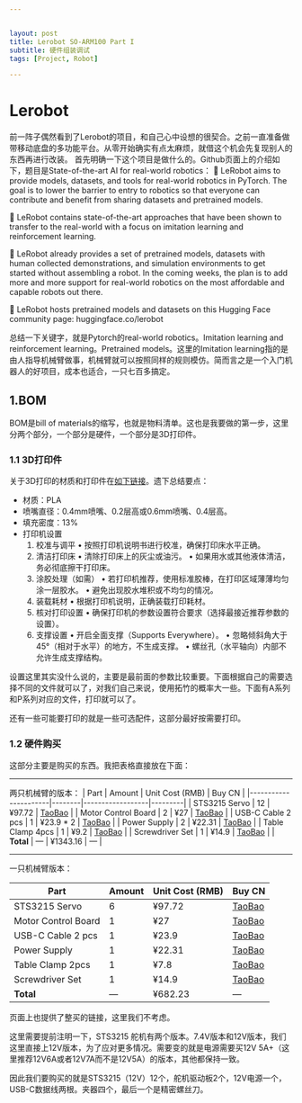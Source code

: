 ```yaml
---


layout: post
title: Lerobot SO-ARM100 Part I 
subtitle: 硬件组装调试
tags: [Project, Robot]

---
```


<head>
    <script src="https://cdn.mathjax.org/mathjax/latest/MathJax.js?config=TeX-AMS-MML_HTMLorMML" type="text/javascript"></script>
    <script type="text/x-mathjax-config">
        MathJax.Hub.Config({
            tex2jax: {
            skipTags: ['script', 'noscript', 'style', 'textarea', 'pre'],
            inlineMath: [['$','$']]
            }
        });
    </script>
</head>




# Lerobot

前一阵子偶然看到了Lerobot的项目，和自己心中设想的很契合。之前一直准备做带移动底盘的多功能平台。从零开始确实有点太麻烦，就借这个机会先复现别人的东西再进行改装。
首先明确一下这个项目是做什么的。Github页面上的介绍如下，题目是State-of-the-art AI for real-world robotics：
🤗 LeRobot aims to provide models, datasets, and tools for real-world robotics in PyTorch. The goal is to lower the barrier to entry to robotics so that everyone can contribute and benefit from sharing datasets and pretrained models.

🤗 LeRobot contains state-of-the-art approaches that have been shown to transfer to the real-world with a focus on imitation learning and reinforcement learning.

🤗 LeRobot already provides a set of pretrained models, datasets with human collected demonstrations, and simulation environments to get started without assembling a robot. In the coming weeks, the plan is to add more and more support for real-world robotics on the most affordable and capable robots out there.

🤗 LeRobot hosts pretrained models and datasets on this Hugging Face community page: huggingface.co/lerobot

总结一下关键字，就是Pytorch的real-world robotics。Imitation learning and reinforcement learning。Pretrained models。这里的Imitation learning指的是由人指导机械臂做事，机械臂就可以按照同样的规则模仿。简而言之是一个入门机器人的好项目，成本也适合，一只七百多搞定。

## 1.BOM

BOM是bill of materials的缩写，也就是物料清单。这也是我要做的第一步，这里分两个部分，一个部分是硬件，一个部分是3D打印件。

### 1.1 3D打印件

关于3D打印的材质和打印件在[如下链接](https://github.com/TheRobotStudio/SO-ARM100)。遗下总结要点：
* 材质：PLA
* 喷嘴直径：0.4mm喷嘴、0.2层高或0.6mm喷嘴、0.4层高。
* 填充密度：13%
* 打印机设置
	1.	校准与调平
	•	按照打印机说明书进行校准，确保打印床水平正确。
	2.	清洁打印床
	•	清除打印床上的灰尘或油污。
	•	如果用水或其他液体清洁，务必彻底擦干打印床。
	3.	涂胶处理（如需）
	•	若打印机推荐，使用标准胶棒，在打印区域薄薄均匀涂一层胶水。
	•	避免出现胶水堆积或不均匀的情况。
	4.	装载耗材
	•	根据打印机说明，正确装载打印耗材。
	5.	核对打印设置
	•	确保打印机的参数设置符合要求（选择最接近推荐参数的设置）。
	6.	支撑设置
	•	开启全面支撑（Supports Everywhere）。
	•	忽略倾斜角大于45°（相对于水平）的地方，不生成支撑。
	•	螺丝孔（水平轴向）内部不允许生成支撑结构。

设置这里其实没什么说的，主要是最前面的参数比较重要。下面根据自己的需要选择不同的文件就可以了，对我们自己来说，使用拓竹的概率大一些。下面有A系列和P系列对应的文件，打印就可以了。

还有一些可能要打印的就是一些可选配件，这部分最好按需要打印。

### 1.2 硬件购买

这部分主要是购买的东西。我把表格直接放在下面：

---

两只机械臂的版本：
| Part                 | Amount | Unit Cost (RMB) | Buy CN  |
|----------------------|--------|------------------|---------|
| STS3215 Servo        | 12     | ¥97.72           | [TaoBao](https://item.taobao.com/item.htm?id=712179366565&skuId=5268252241438)  |
| Motor Control Board  | 2      | ¥27              | [TaoBao](https://detail.tmall.com/item.htm?id=738817173460&skuId=5096283384143)  |
| USB-C Cable 2 pcs    | 1      | ¥23.9 * 2        | [TaoBao](https://detail.tmall.com/item.htm?id=44425281296)  |
| Power Supply         | 2      | ¥22.31           | [TaoBao](https://item.taobao.com/item.htm?id=544862301228&pisk=goKxj2whXYevG0xAEKuuSdZv-Y-vk4vV2IJQj1f05QdJCI1csZs6FL6dL-a11d61XQOi3svsgCKONi_wo1fc6Gpw9thnxDv23GSjtXmhezdMHMPfh1NGFT6hXtMy_MSy3GSst8qs-Dp2gggc2l61FYBcHls1lt_5P_WOCoO1GaN5p9S1fCZsVz6cCP61CsM8V9WQ1P_1GLs5BOV1fGO6FYBNNts1fBVZkOaftlLFeR-zvRS0fltRHa_khTsOfAXfkqvANl6y2thFOK18flCdpBGMCCGTjMTewhQCFceOeepW_s9jXRBJJLOR-3Vl49AH9kfgt6BgkYK_7P7fUxnq1HzVmVz1e6DELPzNy4WRtYhQ5PNMzTCnHn4a7a3P.&skuId=4857242456164&spm=a21xtw.29178619.0.0)  |
| Table Clamp 4pcs     | 1      | ¥9.2             | [TaoBao](https://detail.tmall.com/item.htm?id=801399113134&skuId=5633627126649)  |
| Screwdriver Set      | 1      | ¥14.9            | [TaoBao](https://detail.tmall.com/item.htm?id=675684600845&skuId=4856851392176)  |
| **Total**            | —      | ¥1343.16         | —       |

---

一只机械臂版本：

| Part                 | Amount | Unit Cost (RMB) | Buy CN  |
|----------------------|--------|------------------|---------|
| STS3215 Servo        | 6      | ¥97.72           | [TaoBao](https://item.taobao.com/item.htm?id=712179366565&skuId=5268252241438)  |
| Motor Control Board  | 1      | ¥27              | [TaoBao](https://detail.tmall.com/item.htm?id=738817173460&skuId=5096283384143)  |
| USB-C Cable 2 pcs    | 1      | ¥23.9            | [TaoBao](https://detail.tmall.com/item.htm?id=44425281296)  |
| Power Supply         | 1      | ¥22.31           | [TaoBao](https://item.taobao.com/item.htm?id=544862301228&pisk=goKxj2whXYevG0xAEKuuSdZv-Y-vk4vV2IJQj1f05QdJCI1csZs6FL6dL-a11d61XQOi3svsgCKONi_wo1fc6Gpw9thnxDv23GSjtXmhezdMHMPfh1NGFT6hXtMy_MSy3GSst8qs-Dp2gggc2l61FYBcHls1lt_5P_WOCoO1GaN5p9S1fCZsVz6cCP61CsM8V9WQ1P_1GLs5BOV1fGO6FYBNNts1fBVZkOaftlLFeR-zvRS0fltRHa_khTsOfAXfkqvANl6y2thFOK18flCdpBGMCCGTjMTewhQCFceOeepW_s9jXRBJJLOR-3Vl49AH9kfgt6BgkYK_7P7fUxnq1HzVmVz1e6DELPzNy4WRtYhQ5PNMzTCnHn4a7a3P.&skuId=4857242456164&spm=a21xtw.29178619.0.0)  |
| Table Clamp 2pcs     | 1      | ¥7.8             | [TaoBao](https://detail.tmall.com/item.htm?id=801399113134&skuId=5633627126649)|
| Screwdriver Set      | 1      | ¥14.9            | [TaoBao](https://detail.tmall.com/item.htm?id=675684600845&skuId=4856851392176)  |
| **Total**            | —      | ¥682.23          | —       |

页面上也提供了整买的链接，这里我们不考虑。

这里需要提前注明一下，STS3215 舵机有两个版本。7.4V版本和12V版本，我们这里直接上12V版本，为了应对更多情况。需要变的就是电源需要买12V 5A+（这里推荐12V6A或者12V7A而不是12V5A）的版本，其他都保持一致。

因此我们要购买的就是STS3215（12V）12个，舵机驱动板2个，12V电源一个，USB-C数据线两根。夹器四个，最后一个是精密螺丝刀。
